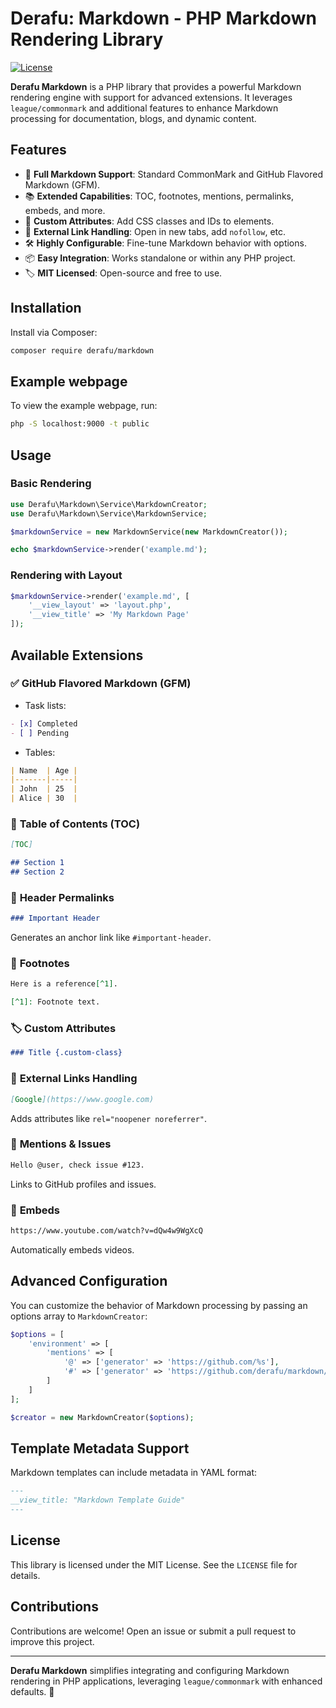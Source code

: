 # Derafu: Markdown - PHP Markdown Rendering Library

[![License](https://img.shields.io/badge/license-MIT-blue.svg)](https://opensource.org/licenses/MIT)

**Derafu Markdown** is a PHP library that provides a powerful Markdown rendering engine with support for advanced extensions. It leverages `league/commonmark` and additional features to enhance Markdown processing for documentation, blogs, and dynamic content.

## Features

- 📝 **Full Markdown Support**: Standard CommonMark and GitHub Flavored Markdown (GFM).
- 📚 **Extended Capabilities**: TOC, footnotes, mentions, permalinks, embeds, and more.
- 🎨 **Custom Attributes**: Add CSS classes and IDs to elements.
- 🔗 **External Link Handling**: Open in new tabs, add `nofollow`, etc.
- 🛠 **Highly Configurable**: Fine-tune Markdown behavior with options.
- 📦 **Easy Integration**: Works standalone or within any PHP project.
- 🏷 **MIT Licensed**: Open-source and free to use.

## Installation

Install via Composer:

```bash
composer require derafu/markdown
```

## Example webpage

To view the example webpage, run:

```bash
php -S localhost:9000 -t public
```

## Usage

### Basic Rendering

```php
use Derafu\Markdown\Service\MarkdownCreator;
use Derafu\Markdown\Service\MarkdownService;

$markdownService = new MarkdownService(new MarkdownCreator());

echo $markdownService->render('example.md');
```

### Rendering with Layout

```php
$markdownService->render('example.md', [
    '__view_layout' => 'layout.php',
    '__view_title' => 'My Markdown Page'
]);
```

## Available Extensions

### ✅ **GitHub Flavored Markdown (GFM)**
- Task lists:

```markdown
- [x] Completed
- [ ] Pending
```

- Tables:

```markdown
| Name  | Age |
|-------|-----|
| John  | 25  |
| Alice | 30  |
```

### 📌 **Table of Contents (TOC)**

```markdown
[TOC]

## Section 1
## Section 2
```

### 🔗 **Header Permalinks**

```markdown
### Important Header
```

Generates an anchor link like `#important-header`.

### 📝 **Footnotes**

```markdown
Here is a reference[^1].

[^1]: Footnote text.
```

### 🏷 **Custom Attributes**

```markdown
### Title {.custom-class}
```

### 🔗 **External Links Handling**

```markdown
[Google](https://www.google.com)
```

Adds attributes like `rel="noopener noreferrer"`.

### 📌 **Mentions & Issues**

```markdown
Hello @user, check issue #123.
```

Links to GitHub profiles and issues.

### 🎥 **Embeds**

```markdown
https://www.youtube.com/watch?v=dQw4w9WgXcQ
```

Automatically embeds videos.

## Advanced Configuration

You can customize the behavior of Markdown processing by passing an options array to `MarkdownCreator`:

```php
$options = [
    'environment' => [
        'mentions' => [
            '@' => ['generator' => 'https://github.com/%s'],
            '#' => ['generator' => 'https://github.com/derafu/markdown/issues/%d']
        ]
    ]
];

$creator = new MarkdownCreator($options);
```

## Template Metadata Support

Markdown templates can include metadata in YAML format:

```markdown
---
__view_title: "Markdown Template Guide"
---
```

## License

This library is licensed under the MIT License. See the `LICENSE` file for details.

## Contributions

Contributions are welcome! Open an issue or submit a pull request to improve this project.

---

**Derafu Markdown** simplifies integrating and configuring Markdown rendering in PHP applications, leveraging `league/commonmark` with enhanced defaults. 🚀
